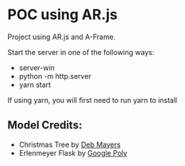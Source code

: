 # POC using AR.js

Project using AR.js and A-Frame.

Start the server in one of the following ways:
* server-win 
* python -m http.server
* yarn start

If using yarn, you will first need to run yarn to install

## Model Credits:
* Christmas Tree by [Deb Mayers](https://debmayers.com/)
* Erlenmeyer Flask by [Google Poly](https://poly.google.com/view/advGpqPqy0P)